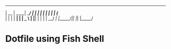 
  _____  ______ ______ _____ 
 |  __ \|  ____|  ____/ ____|
 | |  | | |__  | |__ | (___  
 | |  | |  __| |  __| \___ \ 
 | |__| | |    | |    ____) |
 |_____/|_|    |_|   |_____/ 
                                                                
                                   
# Dotfile using Fish Shell
